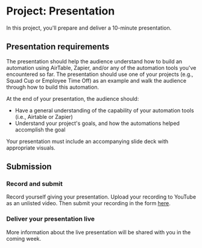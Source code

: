 # Project: Presentation

In this project, you'll prepare and deliver a 10-minute presentation.

## Presentation requirements

The presentation should help the audience understand how to build an automation using AirTable, Zapier, and/or any of the automation tools you've encountered so far. The presentation should use one of your projects (e.g., Squad Cup or Employee Time Off) as an example and walk the audience through how to build this automation. 

At the end of your presentation, the audience should:

- Have a general understanding of the capability of your automation tools (i.e., Airtable or Zapier)
- Understand your project's goals, and how the automations helped accomplish the goal

Your presentation must include an accompanying slide deck with appropriate visuals.

## Submission

### Record and submit

Record yourself giving your presentation. Upload your recording to YouTube as an unlisted video. Then submit your recording in the form [here](https://example.com).

### Deliver your presentation live

More information about the live presentation will be shared with you in the coming week.